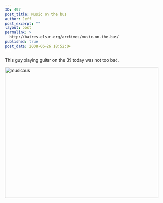 ```yaml
---
ID: 497
post_title: Music on the bus
author: Jeff
post_excerpt: ""
layout: post
permalink: >
  http://baires.elsur.org/archives/music-on-the-bus/
published: true
post_date: 2008-06-26 18:52:04
---
```

This guy playing guitar on the 39 today was not too bad. 

<a data-flickr-embed="true"  href="https://www.flickr.com/photos/jeffbarry/25745184621/in/dateposted-family/" title="musicbus"><img src="https://farm2.staticflickr.com/1706/25745184621_317fa49f1f.jpg" width="500" height="427" alt="musicbus"></a>